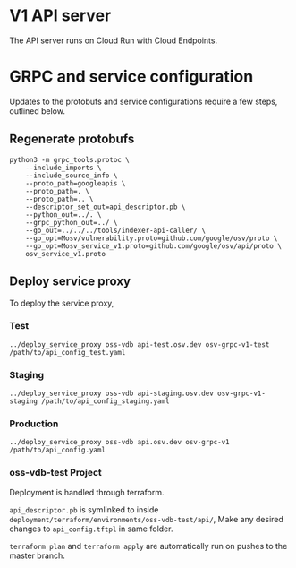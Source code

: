 # V1 API server

The API server runs on Cloud Run with Cloud Endpoints.

# GRPC and service configuration
Updates to the protobufs and service configurations require a few steps,
outlined below.

## Regenerate protobufs
```
python3 -m grpc_tools.protoc \
    --include_imports \
    --include_source_info \
    --proto_path=googleapis \
    --proto_path=. \
    --proto_path=.. \
    --descriptor_set_out=api_descriptor.pb \
    --python_out=../. \
    --grpc_python_out=../ \
    --go_out=../../../tools/indexer-api-caller/ \
    --go_opt=Mosv/vulnerability.proto=github.com/google/osv/proto \
    --go_opt=Mosv_service_v1.proto=github.com/google/osv/api/proto \
    osv_service_v1.proto
```

## Deploy service proxy
To deploy the service proxy,

### Test
```
../deploy_service_proxy oss-vdb api-test.osv.dev osv-grpc-v1-test /path/to/api_config_test.yaml
```

### Staging
```
../deploy_service_proxy oss-vdb api-staging.osv.dev osv-grpc-v1-staging /path/to/api_config_staging.yaml
```

### Production

```
../deploy_service_proxy oss-vdb api.osv.dev osv-grpc-v1 /path/to/api_config.yaml
```

### oss-vdb-test Project

Deployment is handled through terraform.

`api_descriptor.pb` is symlinked to inside `deployment/terraform/environments/oss-vdb-test/api/`,
Make any desired changes to `api_config.tftpl` in same folder.

`terraform plan` and `terraform apply` are automatically run on pushes to the master branch.

